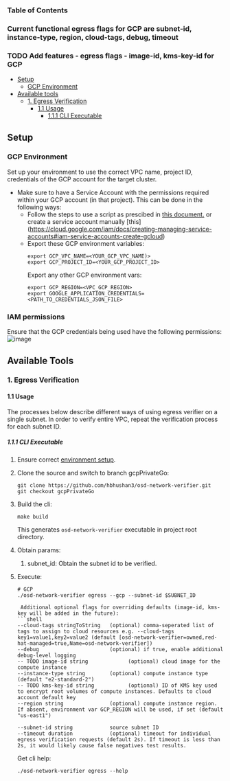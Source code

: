 ### Table of Contents ###

### Current functional egress flags for GCP are subnet-id, instance-type, region, cloud-tags, debug, timeout ###
### TODO Add features - egress flags - image-id, kms-key-id for GCP ###

- [Setup](#setup)
  - [GCP Environment](#gcp-environment)
- [Available tools](#available-tools)
  - [1. Egress Verification](#1-egress-verification)
    - [1.1 Usage](#11-usage)
      - [1.1.1 CLI Executable](#111-cli-executable)

## Setup ##
### GCP Environment ###
Set up your environment to use the correct VPC name, project ID, credentials of the GCP account for the target cluster.
- Make sure to have a Service Account with the permissions required within your GCP account (in that project). This can be done in the following ways:
  -  Follow the steps to use a script as prescibed in [this document.](https://github.com/openshift/ops-sop/blob/master/gcp/create-ccs-project.md) or create a service account manually [this] (https://cloud.google.com/iam/docs/creating-managing-service-accounts#iam-service-accounts-create-gcloud)
  - Export these GCP environment variables:
     ```shell
     export GCP_VPC_NAME=<YOUR_GCP_VPC_NAME)>
     export GCP_PROJECT_ID=<YOUR_GCP_PROJECT_ID>
     ```
    Export any other GCP environment vars:
      ```shell
      export GCP_REGION=<VPC_GCP_REGION>
      export GOOGLE_APPLICATION_CREDENTIALS=<PATH_TO_CREDENTIALS_JSON_FILE>
      ````
  
### IAM permissions ###
Ensure that the GCP credentials being used have the following permissions:
![image](https://user-images.githubusercontent.com/77566186/179435749-0fc92102-21e5-43e8-a401-32cabeb19f56.png)
 
## Available Tools ##

### 1. Egress Verification ###
#### 1.1 Usage ####
The processes below describe different ways of using egress verifier on a single subnet. 
In order to verify entire VPC, 
repeat the verification process for each subnet ID.

##### 1.1.1 CLI Executable #####
   1. Ensure correct [environment setup](#setup).

   2. Clone the source and switch to branch gcpPrivateGo:
      ```shell
      git clone https://github.com/hbhushan3/osd-network-verifier.git
      git checkout gcpPrivateGo
      ``` 
   3. Build the cli:
      ```shell
      make build
      ```
      This generates `osd-network-verifier` executable in project root directory. 

   4. Obtain params:
      1. subnet_id: Obtain the subnet id to be verified. 

   5. Execute:

       ```shell        
      # GCP
      ./osd-network-verifier egress --gcp --subnet-id $SUBNET_ID 
      
        Additional optional flags for overriding defaults (image-id, kms-key will be added in the future):
      ```shell
      --cloud-tags stringToString   (optional) comma-seperated list of tags to assign to cloud resources e.g. --cloud-tags key1=value1,key2=value2 (default [osd-network-verifier=owned,red-hat-managed=true,Name=osd-network-verifier])
      --debug                       (optional) if true, enable additional debug-level logging
      -- TODO image-id string             (optional) cloud image for the compute instance
      --instance-type string        (optional) compute instance type (default "e2-standard-2")
      -- TODO kms-key-id string           (optional) ID of KMS key used to encrypt root volumes of compute instances. Defaults to cloud account default key
      --region string               (optional) compute instance region. If absent, environment var GCP_REGION will be used, if set (default "us-east1")
      
      --subnet-id string            source subnet ID
      --timeout duration            (optional) timeout for individual egress verification requests (default 2s). If timeout is less than 2s, it would likely cause false negatives test results.
         ```
   
       Get cli help:
    
        ```shell
        ./osd-network-verifier egress --help
        ```
